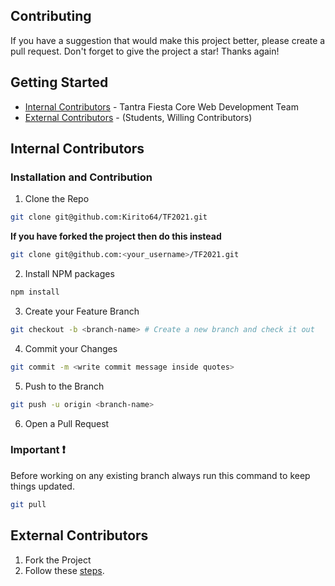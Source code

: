 ## Contributing

If you have a suggestion that would make this project better, please create a pull request.
Don't forget to give the project a star! Thanks again!

## Getting Started
- [Internal Contributors](#internal-contributors) - Tantra Fiesta Core Web Development Team
- [External Contributors](#external-contributors) - (Students, Willing Contributors)

## Internal Contributors
### Installation and Contribution
1. Clone the Repo
```sh
git clone git@github.com:Kirito64/TF2021.git
```
**If you have forked the project then do this instead**
```sh
git clone git@github.com:<your_username>/TF2021.git
```

2. Install NPM packages
```sh
npm install
```
3. Create your Feature Branch 
```sh
git checkout -b <branch-name> # Create a new branch and check it out
```
4. Commit your Changes
```sh
git commit -m <write commit message inside quotes>
```
5. Push to the Branch 
```sh
git push -u origin <branch-name>
```
6. Open a Pull Request

### Important ❗
Before working on any existing branch always run this command to keep things updated.
```sh
git pull
```





## External Contributors
1. Fork the Project
2. Follow these [steps](#installation-and-contribution).